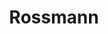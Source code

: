 ---
title: "Rossmann"
url: /ludwigshafen-am-rhein/rossmann-kurt-schumacher-strasse/
shop: Drogerie
---